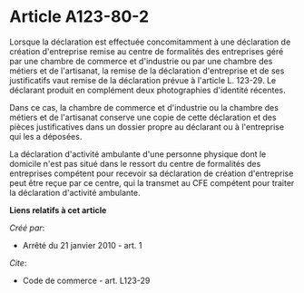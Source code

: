 # Article A123-80-2

Lorsque la déclaration est effectuée concomitamment à une déclaration de création d'entreprise remise au centre de formalités
des entreprises géré par une chambre de commerce et d'industrie ou par une chambre des métiers et de l'artisanat, la remise
de la déclaration d'entreprise et de ses justificatifs vaut remise de la déclaration prévue à l'article L. 123-29. Le
déclarant produit en complément deux photographies d'identité récentes. 

Dans ce cas, la chambre de commerce et d'industrie ou la chambre des métiers et de l'artisanat conserve une copie de cette
déclaration et des pièces justificatives dans un dossier propre au déclarant ou à l'entreprise qui les a déposées. 

La déclaration d'activité ambulante d'une personne physique dont le domicile n'est pas situé dans le ressort du centre de
formalités des entreprises compétent pour recevoir sa déclaration de création d'entreprise peut être reçue par ce centre, qui
la transmet au CFE compétent pour traiter la déclaration d'activité ambulante.

**Liens relatifs à cet article**

_Créé par_:

  - Arrêté du 21 janvier 2010 - art. 1

_Cite_:

  - Code de commerce - art. L123-29
